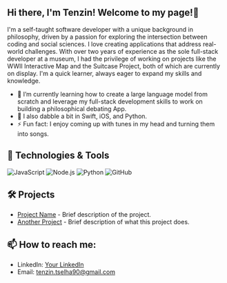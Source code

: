 
## Hi there, I'm Tenzin! Welcome to my page!👋

I'm a self-taught software developer with a unique background in philosophy, driven by a passion for exploring the intersection between coding and social sciences. I love creating applications that address real-world challenges. With over two years of experience as the sole full-stack developer at a museum, I had the privilege of working on projects like the WWII Interactive Map and the Suitcase Project, both of which are currently on display. I'm a quick learner, always eager to expand my skills and knowledge.

- 🔭 I’m currently learning how to create a large language model from scratch and leverage my full-stack development skills to work on building a philosophical debating App.
- 👯 I also dabble a bit in Swift, iOS, and Python.
- ⚡ Fun fact: I enjoy coming up with tunes in my head and turning them into songs. 

## 🔧 Technologies & Tools

![JavaScript](https://img.shields.io/badge/-JavaScript-F7DF1E?style=flat-square&logo=javascript&logoColor=black)
![Node.js](https://img.shields.io/badge/-Node.js-339933?style=flat-square&logo=node.js&logoColor=white)
![Python](https://img.shields.io/badge/-Python-3776AB?style=flat-square&logo=python&logoColor=white)
![GitHub](https://img.shields.io/badge/-GitHub-181717?style=flat-square&logo=github)

## 🛠️ Projects
- [Project Name](https://github.com/Tselhacode/project-repo) - Brief description of the project.
- [Another Project](https://github.com/Tselhacode/another-repo) - Brief description of what this project does.

## 📫 How to reach me:
- LinkedIn: [Your LinkedIn](https://www.linkedin.com/in/tenzin-tselha/)
- Email: [tenzin.tselha90@gmail.com](mailto:tenzin.tselha90@gmail.com)


